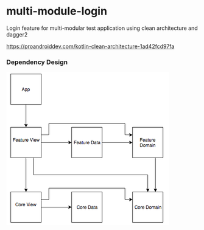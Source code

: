 # multi-module-login
Login feature for multi-modular test application using clean architecture and dagger2

https://proandroiddev.com/kotlin-clean-architecture-1ad42fcd97fa

### Dependency Design
![alt text](https://github.com/kursivee/multi-module-login/blob/master/images/design-architecture.png)
